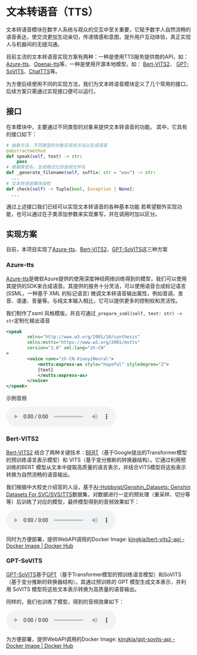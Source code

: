 # 文本转语音（TTS）

文本转语音模块在数字人系统与观众的交互中至关重要，它赋予数字人自然流畅的语音表达，使交流更加生动亲切，传递情感和意图，提升用户互动体验，真正实现人与机器间的无缝沟通。

目前主流的文本转语音实现方案有两种：一种是使用TTS服务提供商的API，如： [Azure-tts](https://learn.microsoft.com/zh-cn/azure/ai-services/speech-service/index-text-to-speech)、[Openai-tts](https://platform.openai.com/docs/guides/text-to-speech)等，一种是使用开源本地模型，如：
 [Bert-VITS2](https://github.com/fishaudio/Bert-VITS2)、
 [GPT-SoVITS](https://github.com/RVC-Boss/GPT-SoVITS)、[ChatTTS](https://github.com/2noise/ChatTTS?tab=readme-ov-file)等。

为方便后续使用不同的实现方法，我们为文本转语音模块定义了几个常用的接口，后续方案只需通过实现接口便可以运行。

## 接口

在本模块中，主要通过不同类型的对象来提供文本转语音的功能。
其中，它具有的接口如下：

```python
# 抽象方法，不同类型的对象实现该方法以生成语音
@abstractmethod
def speak(self, text) -> str:
    pass
# 根据类型名，生成格式化的音频文件名
def _generate_filename(self, suffix: str = "wav") -> str:
  ...
# 文本转语音模块自检
def check(self) -> Tuple[bool, Exception | None]:
  ...
```
通过上述接口我们已经可以实现文本转语音的各种基本功能
若希望额外实现功能，也可以通过在子类添加参数来实现重写，并在调用时加以区分。

## 实现方案
目前，本项目实现了[Azure-tts](https://learn.microsoft.com/zh-cn/azure/ai-services/speech-service/index-text-to-speech)、[Bert-VITS2](https://github.com/fishaudio/Bert-VITS2)、[GPT-SoVITS](https://github.com/RVC-Boss/GPT-SoVITS)这三种方案
### Azure-tts

[Azure-tts](https://learn.microsoft.com/zh-cn/azure/ai-services/speech-service/index-text-to-speech)是微软Azure提供的使用深度神经网络训练得到的模型，我们可以使用其提供的SDK来合成语音。其提供的服务十分灵活，可以使用语音合成标记语言 (SSML，一种基于 XML 的标记语言) 微调文本转语音输出属性，例如音调、发音、语速、音量等。与纯文本输入相比，它可以提供更多的控制权和灵活性。

我们制作了ssml 风格模版，并且可通过`_prepare_ssml(self, text: str) -> str`定制化输出语音
```xml
<speak 
        xmlns="http://www.w3.org/2001/10/synthesis"
        xmlns:mstts="https://www.w3.org/2001/mstts"
        version="1.0" xml:lang="zh-CN"
>
        <voice name="zh-CN-XiaoyiNeural">
            <mstts:express-as style="hopeful" styledegree="2">
            {text}
            </mstts:express-as>
        </voice>
</speak>
```

示例音频

<audio controls>
    <source src="audios/Azure-TTS.wav" type="audio/wav">
    Your browser does not support the audio element.
</audio>


### Bert-VITS2
[Bert-VITS2](https://github.com/fishaudio/Bert-VITS2) 结合了两种关键技术：[BERT](https://en.wikipedia.org/wiki/BERT_%28language_model%29)（基于Google提出的Transformer模型的预训练语言表示模型）和 VITS（基于变分推断的转换器结构）。它通过利用预训练的BERT 模型从文本中提取高质量的语言表示，并结合VITS模型将这些表示转换为自然流畅的语音输出。

我们根据中大校史介绍官的人设，基于[AI-Hobbyist/Genshin_Datasets: Genshin Datasets For SVC/SVS/TTS](https://github.com/AI-Hobbyist/Genshin_Datasets)数据集，对数据进行一定的预处理（重采样、切分等等）后训练了对应的模型，最终模型得到的音频效果如下：

<audio controls>
    <source src="audios/Bert-VITS2.wav" type="audio/wav">
    Your browser does not support the audio element.
</audio>

同时为方便部署，提供WebAPI调用的Docker Image: [kingkia/bert-vits2-api - Docker Image | Docker Hub](https://hub.docker.com/r/kingkia/bert-vits2-api)

### GPT-SoVITS
[GPT-SoVITS](https://github.com/RVC-Boss/GPT-SoVITS)基于[GPT](https://en.wikipedia.org/wiki/Generative_pre-trained_transformer)（基于Transformer模型的预训练语言模型）和SoVITS（基于变分推断的转换器结构）。其通过预训练的 GPT 模型生成文本表示，并利用 SoVITS 模型将这些文本表示转换为高质量的语音输出。

同样的，我们也训练了模型，得到的音频效果如下：

<audio controls>
    <source src="audios/GPT-SoVITS.wav" type="audio/wav">
    Your browser does not support the audio element.
</audio>

为方便部署，提供WebAPI调用的Docker Image: [kingkia/gpt-sovits-api - Docker Image | Docker Hub](https://hub.docker.com/r/kingkia/gpt-sovits-api)